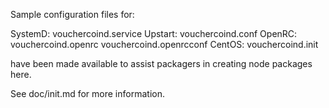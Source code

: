 Sample configuration files for:

SystemD: vouchercoind.service
Upstart: vouchercoind.conf
OpenRC:  vouchercoind.openrc
         vouchercoind.openrcconf
CentOS:  vouchercoind.init

have been made available to assist packagers in creating node packages here.

See doc/init.md for more information.
